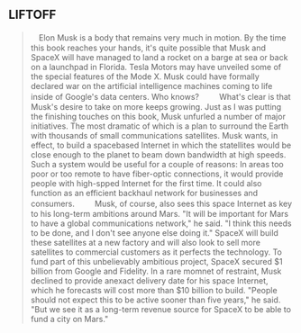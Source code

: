 LIFTOFF
---

>　Elon Musk is a body that remains very much in motion. By the time this book reaches your hands, it's quite possible that Musk and SpaceX will have managed to land a rocket on a barge at sea or back on a launchpad in Florida. Tesla Motors may have unveiled some of the special features of the Mode X. Musk could have formally declared war on the artificial intelligence machines coming to life inside of Google's data centers. Who knows?
>　
>　What's clear is that Musk's desire to take on more keeps growing. Just as I was putting the finishing touches on this book, Musk unfurled a number of major initiatives. The most dramatic of which is a plan to surround the Earth with thousands of small communications satellites. Musk wants, in effect, to build a spacebased Internet in which the statellites would be close enough to the planet to beam down bandwidth at high speeds. Such a system would be useful for a couple of reasons: In areas too poor or too remote to have fiber-optic connections, it would provide people with high-spped Internet for the first time. It could also function as an efficient backhaul network for businesses and consumers.
>　
>　Musk, of course, also sees this space Internet as key to his long-term ambitions around Mars. "It will be important for Mars to have a global communications network," he said. "I think this needs to be done, and I don't see anyone else doing it." SpaceX will build these satellites at a new factory and will also look to sell more satellites to commercial customers as it perfects the technology. To fund part of this unbelievably ambitious project, SpaceX secured $1 billion from Google and Fidelity. In a rare momnet of restraint, Musk declined to provide anexact delivery date for his space Internet, which he forecasts will cost more than $10 billion to build. "People should not expect this to be active sooner than five years," he said. "But we see it as a long-term revenue source for SpaceX to be able to fund a city on Mars."